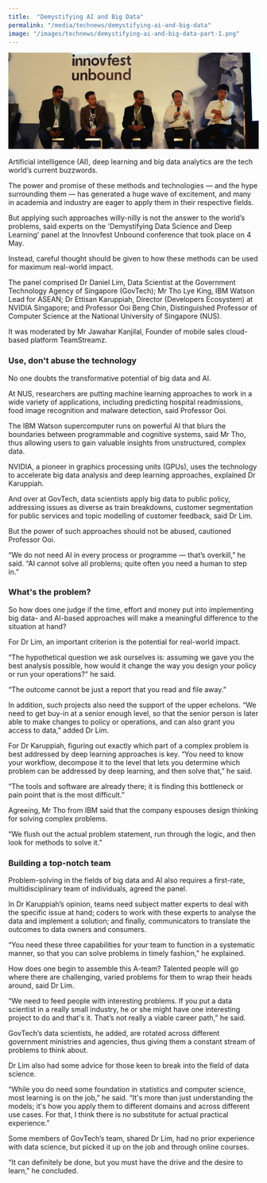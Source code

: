 ```yaml
---
title:  "Demystifying AI and Big Data"
permalink: "/media/technews/demystifying-ai-and-big-data"
image: "/images/technews/demystifying-ai-and-big-data-part-1.png"
---
```


![demystifying AI and big data](/images/technews/demystifying-ai-and-big-data-part-1.png)

Artificial intelligence (AI), deep learning and big data analytics are the tech world’s current buzzwords.

The power and promise of these methods and technologies — and the hype surrounding them — has generated a huge wave of excitement, and many in academia and industry are eager to apply them in their respective fields.

But applying such approaches willy-nilly is not the answer to the world’s problems, said experts on the 'Demystifying Data Science and Deep Learning' panel at the Innovfest Unbound conference that took place on 4 May.

Instead, careful thought should be given to how these methods can be used for maximum real-world impact.

The panel comprised Dr Daniel Lim, Data Scientist at the Government Technology Agency of Singapore (GovTech); Mr Tho Lye King, IBM Watson Lead for ASEAN; Dr Ettisan Karuppiah, Director (Developers Ecosystem) at NVIDIA Singapore; and Professor Ooi Beng Chin, Distinguished Professor of Computer Science at the National University of Singapore (NUS).

It was moderated by Mr Jawahar Kanjilal, Founder of mobile sales cloud-based platform TeamStreamz.

### **Use, don't abuse the technology**

No one doubts the transformative potential of big data and AI.

At NUS, researchers are putting machine learning approaches to work in a wide variety of applications, including predicting hospital readmissions, food image recognition and malware detection, said Professor Ooi.

The IBM Watson supercomputer runs on powerful AI that blurs the boundaries between programmable and cognitive systems, said Mr Tho, thus allowing users to gain valuable insights from unstructured, complex data.

NVIDIA, a pioneer in graphics processing units (GPUs), uses the technology to accelerate big data analysis and deep learning approaches, explained Dr Karuppiah.

And over at GovTech, data scientists apply big data to public policy, addressing issues as diverse as train breakdowns, customer segmentation for public services and topic modelling of customer feedback, said Dr Lim.

But the power of such approaches should not be abused, cautioned Professor Ooi.

“We do not need AI in every process or programme — that’s overkill,” he said. “AI cannot solve all problems; quite often you need a human to step in.”

### **What's the problem?**
So how does one judge if the time, effort and money put into implementing big data- and AI-based approaches will make a meaningful difference to the situation at hand?

For Dr Lim, an important criterion is the potential for real-world impact.

“The hypothetical question we ask ourselves is: assuming we gave you the best analysis possible, how would it change the way you design your policy or run your operations?” he said.

“The outcome cannot be just a report that you read and file away.”

In addition, such projects also need the support of the upper echelons. “We need to get buy-in at a senior enough level, so that the senior person is later able to make changes to policy or operations, and can also grant you access to data,” added Dr Lim.

For Dr Karuppiah, figuring out exactly which part of a complex problem is best addressed by deep learning approaches is key. “You need to know your workflow, decompose it to the level that lets you determine which problem can be addressed by deep learning, and then solve that,” he said.

“The tools and software are already there; it is finding this bottleneck or pain point that is the most difficult.”

Agreeing, Mr Tho from IBM said that the company espouses design thinking for solving complex problems.

“We flush out the actual problem statement, run through the logic, and then look for methods to solve it.”

### **Building a top-notch team**
Problem-solving in the fields of big data and AI also requires a first-rate, multidisciplinary team of individuals, agreed the panel.

In Dr Karuppiah’s opinion, teams need subject matter experts to deal with the specific issue at hand; coders to work with these experts to analyse the data and implement a solution; and finally, communicators to translate the outcomes to data owners and consumers.

“You need these three capabilities for your team to function in a systematic manner, so that you can solve problems in timely fashion,” he explained.

How does one begin to assemble this A-team? Talented people will go where there are challenging, varied problems for them to wrap their heads around, said Dr Lim.

“We need to feed people with interesting problems. If you put a data scientist in a really small industry, he or she might have one interesting project to do and that's it. That’s not really a viable career path,” he said.

GovTech’s data scientists, he added, are rotated across different government ministries and agencies, thus giving them a constant stream of problems to think about.

Dr Lim also had some advice for those keen to break into the field of data science.

“While you do need some foundation in statistics and computer science, most learning is on the job,” he said. “It's more than just understanding the models; it's how you apply them to different domains and across different use cases. For that, I think there is no substitute for actual practical experience.”

Some members of GovTech’s team, shared Dr Lim, had no prior experience with data science, but picked it up on the job and through online courses.

“It can definitely be done, but you must have the drive and the desire to learn,” he concluded.
